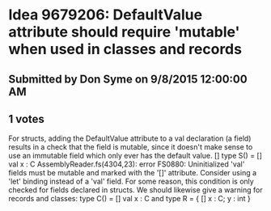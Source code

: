 # Idea 9679206: DefaultValue attribute should require 'mutable' when used in classes and records #

## Submitted by Don Syme on 9/8/2015 12:00:00 AM

## 1 votes

For structs, adding the DefaultValue attribute to a val declaration (a field) results in a check that the field is mutable, since it doesn't make sense to use an immutable field which only ever has the default value.
[<Struct>]
type S() =
[<DefaultValue>] val x : C
AssemblyReader.fs(4304,23): error FS0880: Uninitialized 'val' fields must be mutable and marked with the '[<DefaultValue>]' attribute. Consider using a 'let' binding instead of a 'val' field.
For some reason, this condition is only checked for fields declared in structs. We should likewise give a warning for records and classes:
type C() =
[<DefaultValue>] val x : C
and
type R = { [<DefaultValue>] x : C; y : int }




